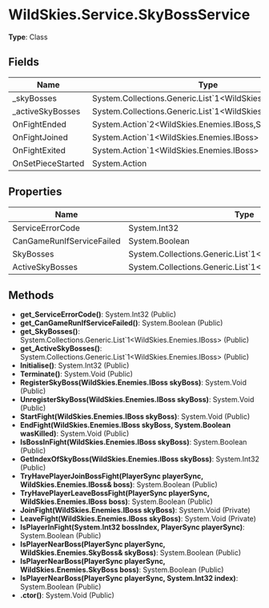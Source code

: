 ﻿# WildSkies.Service.SkyBossService

**Type**: Class

## Fields

| Name | Type | Access |
|------|------|--------|
| _skyBosses | System.Collections.Generic.List`1<WildSkies.Enemies.IBoss> | Private |
| _activeSkyBosses | System.Collections.Generic.List`1<WildSkies.Enemies.IBoss> | Private |
| OnFightEnded | System.Action`2<WildSkies.Enemies.IBoss,System.Boolean> | Public |
| OnFightJoined | System.Action`1<WildSkies.Enemies.IBoss> | Public |
| OnFightExited | System.Action`1<WildSkies.Enemies.IBoss> | Public |
| OnSetPieceStarted | System.Action | Public |

## Properties

| Name | Type | Access |
|------|------|--------|
| ServiceErrorCode | System.Int32 | Public |
| CanGameRunIfServiceFailed | System.Boolean | Public |
| SkyBosses | System.Collections.Generic.List`1<WildSkies.Enemies.IBoss> | Public |
| ActiveSkyBosses | System.Collections.Generic.List`1<WildSkies.Enemies.IBoss> | Public |

## Methods

- **get_ServiceErrorCode()**: System.Int32 (Public)
- **get_CanGameRunIfServiceFailed()**: System.Boolean (Public)
- **get_SkyBosses()**: System.Collections.Generic.List`1<WildSkies.Enemies.IBoss> (Public)
- **get_ActiveSkyBosses()**: System.Collections.Generic.List`1<WildSkies.Enemies.IBoss> (Public)
- **Initialise()**: System.Int32 (Public)
- **Terminate()**: System.Void (Public)
- **RegisterSkyBoss(WildSkies.Enemies.IBoss skyBoss)**: System.Void (Public)
- **UnregisterSkyBoss(WildSkies.Enemies.IBoss skyBoss)**: System.Void (Public)
- **StartFight(WildSkies.Enemies.IBoss skyBoss)**: System.Void (Public)
- **EndFight(WildSkies.Enemies.IBoss skyBoss, System.Boolean wasKilled)**: System.Void (Public)
- **IsBossInFight(WildSkies.Enemies.IBoss skyBoss)**: System.Boolean (Public)
- **GetIndexOfSkyBoss(WildSkies.Enemies.IBoss skyBoss)**: System.Int32 (Public)
- **TryHavePlayerJoinBossFight(PlayerSync playerSync, WildSkies.Enemies.IBoss& boss)**: System.Boolean (Public)
- **TryHavePlayerLeaveBossFight(PlayerSync playerSync, WildSkies.Enemies.IBoss boss)**: System.Boolean (Public)
- **JoinFight(WildSkies.Enemies.IBoss skyBoss)**: System.Void (Private)
- **LeaveFight(WildSkies.Enemies.IBoss skyBoss)**: System.Void (Private)
- **IsPlayerInFight(System.Int32 bossIndex, PlayerSync playerSync)**: System.Boolean (Public)
- **IsPlayerNearBoss(PlayerSync playerSync, WildSkies.Enemies.SkyBoss& skyBoss)**: System.Boolean (Public)
- **IsPlayerNearBoss(PlayerSync playerSync, WildSkies.Enemies.SkyBoss boss)**: System.Boolean (Public)
- **IsPlayerNearBoss(PlayerSync playerSync, System.Int32 index)**: System.Boolean (Public)
- **.ctor()**: System.Void (Public)


